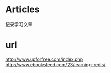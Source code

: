 # Articles
记录学习文章

# url
http://www.upforfree.com/index.php
http://www.ebooksfeed.com/23/learning-redis/
